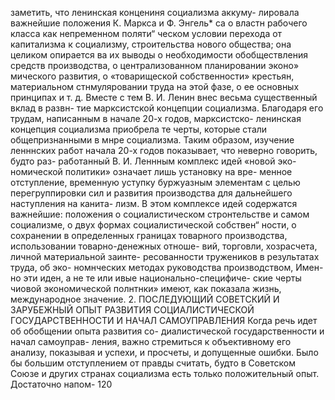 заметить, что ленинская концениня социализма аккуму-
лировала важнейшие положения К. Маркса и Ф. Энгель*
са о властн рабочего класса как непременном поляти“
ческом условии перехода от капитализма к социализму,
строительства нового общества; она целиком опирается
ва их выводы о необходимости обобществления средств
производства, о централизованном планировании эконо»
мического развития, о «товарищеской собственности»
крестьян, материальном стнмуляровании труда на этой
фазе, о ее основных принципах и т. д. Вместе с тем
В. И. Ленин внес весьма существенный вклад в развн-
тие марксистской концепции социализма. Благодаря его
трудам, написанным в начале 20-х годов, марксистско-
ленинская концепция социализма приобрела те черты,
которые стали общепризнанными в мнре социализма.
Таким образом, изучение ленннских работ начала
20-х годов показывает, что неверно говорить, будто раз-
работанный В. И. Леннным комплекс идей «новой эко-
номической политики» означает лишь установку на вре-
менное отступление, временную уступку буржуазным
элементам с целью перегруппировки сил и развития
производства для дальнейшего наступления на канита-
лизм. В этом комплексе идей содержатся важнейшие:
положения о социалистическом стронтельстве и самом
социализме, о двух формах социалистической собствен“
ности, о сохранении в определенных границах товарного
производства, использовании товарно-денежных отноше-
вий, торговли, хозрасчета, личной материальной заинте-
ресованности тружеников в результатах труда, об эко-
номнческих методах руководства производством, Имен-
но эти иден, а не те или ивые национально-специфиче-
ские черты чиовой экономической полнтнки» имеют, как
показала жизнь, международное значение.
2. ПОСЛЕДУЮЩИЙ СОВЕТСКИЙ
И ЗАРУБЕЖНЫЙ ОПЫТ РАЗВИТИЯ
СОЦИАЛИСТИЧЕСКОЙ ГОСУДАРСТВЕННОСТИ
И НАЧАЛ САМОУПРАВЛЕНИЯ
Когда речь идет об обобщении опыта развития со-
диалистической государственности и начал самоуправ-
ления, важно стремиться к объективному его анализу,
показывая и успехи, и просчеты, и допущенные ошибки.
Было бы большим отступлением от правды считать,
будто в Советском Союзе и других странах социализма
есть только положительный опыт. Достаточно напом-
120
